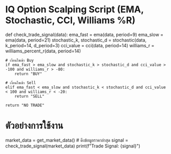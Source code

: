 # IQ Option Scalping Script (EMA, Stochastic, CCI, Williams %R)

def check_trade_signal(data):
    ema_fast = ema(data, period=9)
    ema_slow = ema(data, period=21)
    stochastic_k, stochastic_d = stochastic(data, k_period=14, d_period=3)
    cci_value = cci(data, period=14)
    williams_r = williams_percent_r(data, period=14)

    # เงื่อนไขเข้า Buy
    if ema_fast > ema_slow and stochastic_k > stochastic_d and cci_value > -100 and williams_r > -80:
        return "BUY"

    # เงื่อนไขเข้า Sell
    elif ema_fast < ema_slow and stochastic_k < stochastic_d and cci_value < 100 and williams_r < -20:
        return "SELL"
    
    return "NO TRADE"

# ตัวอย่างการใช้งาน
market_data = get_market_data()  # ดึงข้อมูลราคาล่าสุด
signal = check_trade_signal(market_data)
print(f"Trade Signal: {signal}")
